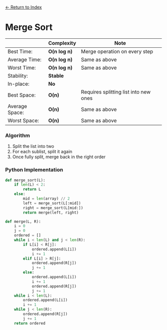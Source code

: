 [← Return to Index](https://github.com/cjmlgrto/fit2004-notes)

# Merge Sort

|             | Complexity              | Note |
|---          |---                      |---   |
| Best Time: | **O(n log n)**    | Merge operation on every step |
| Average Time:  | **O(n log n)**    | Same as above
| Worst Time:  | **O(n log n)**    | Same as above
| Stability:  | **Stable**              |
| In-place:   | **No**
| Best Space:  | **O(n)**    | Requires splitting list into new ones
| Average Space:  | **O(n)**    | Same as above
| Worst Space:  | **O(n)**    | Same as above

### Algorithm

1. Split the list into two
2. For each sublist, split it again
3. Once fully split, merge back in the right order


### Python Implementation

```python
def merge_sort(L):
    if len(L) < 2:
        return L
    else:
        mid = len(array) // 2
        left = merge_sort(L[:mid])
        right = merge_sort(L[mid:])
        return merge(left, right)

def merge(L, R):
    i = 0
    j = 0
    ordered = []
    while i < len(L) and j < len(R):
        if L[i] < R[j]:
            ordered.append(L[i])
            i += 1
        elif L[i] > R[j]:
            ordered.append(R[j])
            j += 1
        else:
            ordered.append(L[i])
            i += 1
            ordered.append(R[j])
            j += 1
    while i < len(L):
        ordered.append(L[i])
        i += 1
    while j < len(R):
        ordered.append(R[j])
        j += 1
    return ordered
```